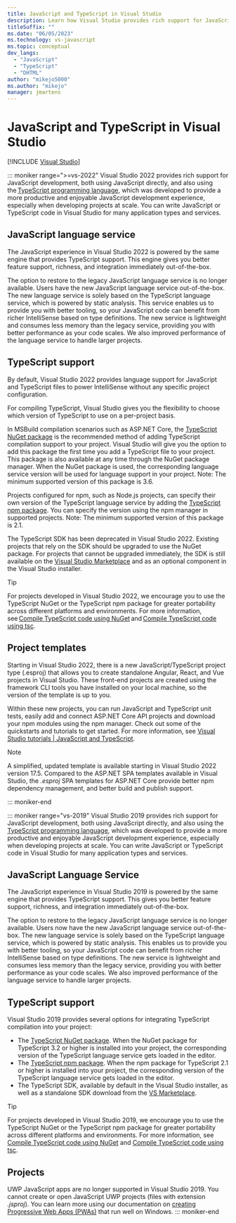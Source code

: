 ```yaml
---
title: JavaScript and TypeScript in Visual Studio
description: Learn how Visual Studio provides rich support for JavaScript development, both using JavaScript directly, and also using the TypeScript programming language.
titleSuffix: ""
ms.date: "06/05/2023"
ms.technology: vs-javascript
ms.topic: conceptual
dev_langs:
  - "JavaScript"
  - "TypeScript"
  - "DHTML"
author: "mikejo5000"
ms.author: "mikejo"
manager: jmartens
---
```

# JavaScript and TypeScript in Visual Studio

 [!INCLUDE [Visual Studio](~/includes/applies-to-version/vs-windows-only.md)]

::: moniker range=">=vs-2022"
Visual Studio 2022 provides rich support for JavaScript development, both using JavaScript directly, and also using the [TypeScript programming language](https://www.typescriptlang.org/), which was developed to provide a more productive and enjoyable JavaScript development experience, especially when developing projects at scale. You can write JavaScript or TypeScript code in Visual Studio for many application types and services.

## JavaScript language service

The JavaScript experience in Visual Studio 2022 is powered by the same engine that provides TypeScript support. This engine gives you better feature support, richness, and integration immediately out-of-the-box.

The option to restore to the legacy JavaScript language service is no longer available. Users have the new JavaScript language service out-of-the-box. The new language service is solely based on the TypeScript language service, which is powered by static analysis. This service enables us to provide you with better tooling, so your JavaScript code can benefit from richer IntelliSense based on type definitions. The new service is lightweight and consumes less memory than the legacy service, providing you with better performance as your code scales. We also improved performance of the language service to handle larger projects.

## TypeScript support

By default, Visual Studio 2022 provides language support for JavaScript and TypeScript files to power IntelliSense without any specific project configuration.  

For compiling TypeScript, Visual Studio gives you the flexibility to choose which version of TypeScript to use on a per-project basis.

In MSBuild compilation scenarios such as ASP.NET Core, the [TypeScript NuGet package](https://www.nuget.org/packages/Microsoft.TypeScript.MSBuild) is the recommended method of adding TypeScript compilation support to your project. Visual Studio will give you the option to add this package the first time you add a TypeScript file to your project. This package is also available at any time through the NuGet package manager. When the NuGet package is used, the corresponding language service version will be used for language support in your project. Note: The minimum supported version of this package is 3.6.

Projects configured for npm, such as Node.js projects, can specify their own version of the TypeScript language service by adding the [TypeScript npm package](https://www.npmjs.com/package/typescript). You can specify the version using the npm manager in supported projects. Note: The minimum supported version of this package is 2.1.

The TypeScript SDK has been deprecated in Visual Studio 2022. Existing projects that rely on the SDK should be upgraded to use the NuGet package. For projects that cannot be upgraded immediately, the SDK is still available on the [Visual Studio Marketplace](https://marketplace.visualstudio.com/items?itemName=TypeScriptTeam.typescript-442) and as an optional component in the Visual Studio installer.

> [!TIP]
> For projects developed in Visual Studio 2022, we encourage you to use the TypeScript NuGet or the TypeScript npm package for greater portability across different platforms and environments. For more information, see [Compile TypeScript code using NuGet](../javascript/compile-typescript-code-nuget.md) and [Compile TypeScript code using tsc](../javascript/compile-typescript-code-npm.md).

## Project templates

Starting in Visual Studio 2022, there is a new JavaScript/TypeScript project type (.esproj) that allows you to create standalone Angular, React, and Vue projects in Visual Studio. These front-end projects are created using the framework CLI tools you have installed on your local machine, so the version of the template is up to you.  

Within these new projects, you can run JavaScript and TypeScript unit tests, easily add and connect ASP.NET Core API projects and download your npm modules using the npm manager. Check out some of the quickstarts and tutorials to get started. For more information, see [Visual Studio tutorials | JavaScript and TypeScript](/visualstudio/javascript).

>[!NOTE]
> A simplified, updated template is available starting in Visual Studio 2022 version 17.5. Compared to the ASP.NET SPA templates available in Visual Studio, the *.esproj* SPA templates for ASP.NET Core provide better npm dependency management, and better build and publish support.

::: moniker-end

::: moniker range="vs-2019"
Visual Studio 2019 provides rich support for JavaScript development, both using JavaScript directly, and also using
the [TypeScript programming language](https://www.typescriptlang.org/), which was developed to provide a more
productive and enjoyable JavaScript development experience, especially when developing projects at scale. You can write JavaScript or TypeScript code in Visual Studio for many application types and services.

## JavaScript Language Service

The JavaScript experience in Visual Studio 2019 is powered by the same engine that provides TypeScript support. This gives you better feature support, richness, and integration immediately out-of-the-box.

The option to restore to the legacy JavaScript language service is no longer available. Users now have the new JavaScript language service out-of-the-box. The new language service is solely based on the TypeScript language service, which is powered by static analysis. This enables us to provide you with better tooling, so your JavaScript code can benefit from richer IntelliSense based on type definitions. The new service is lightweight and consumes less memory than the legacy service, providing you with better performance as your code scales. We also improved performance of the language service to handle larger projects.

## TypeScript support

Visual Studio 2019 provides several options for integrating TypeScript compilation into your project:

* The [TypeScript NuGet package](https://www.nuget.org/packages/Microsoft.TypeScript.MSBuild). When the NuGet package for TypeScript 3.2 or higher is installed into your project, the corresponding version of the TypeScript language service gets loaded in the editor.
* The [TypeScript npm package](https://www.npmjs.com/package/typescript). When the npm package for TypeScript 2.1 or higher is installed into your project, the corresponding version of the TypeScript language service gets loaded in the editor.
* The TypeScript SDK, available by default in the Visual Studio installer, as well as a standalone SDK download from the [VS Marketplace](https://marketplace.visualstudio.com/items?itemName=TypeScriptTeam.typescript-395).

> [!TIP]
> For projects developed in Visual Studio 2019, we encourage you to use the TypeScript NuGet or the TypeScript npm package for greater portability across different platforms and environments. For more information, see [Compile TypeScript code using NuGet](../javascript/compile-typescript-code-nuget.md) and [Compile TypeScript code using tsc](../javascript/compile-typescript-code-npm.md).

## Projects

UWP JavaScript apps are no longer supported in Visual Studio 2019. You cannot create or open JavaScript UWP projects (files with extension *.jsproj*). You can learn more using our documentation on [creating Progressive Web Apps (PWAs)](/microsoft-edge/progressive-web-apps-chromium) that run well on Windows.
::: moniker-end
